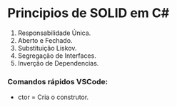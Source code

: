 # Principios de SOLID em C#

1. Responsabilidade Única.
2. Aberto e Fechado. 
3. Substituição Liskov.
4. Segregação de Interfaces.
5. Inverção de Dependencias.
  
### Comandos rápidos VSCode: 
  - ctor = Cria o construtor.
